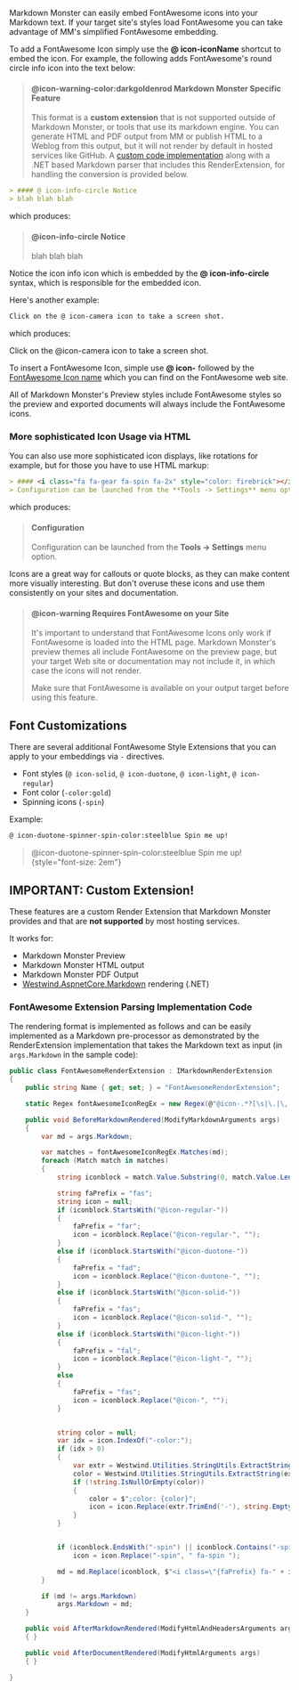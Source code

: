 ﻿Markdown Monster can easily embed FontAwesome icons into your Markdown text. If your target site's styles load FontAwesome you can take advantage of MM's simplified FontAwesome embedding.

To add a FontAwesome Icon simply use the **&#64; icon-iconName** shortcut to embed the icon. For example, the following adds FontAwesome's round circle info icon into the text below:

> #### @icon-warning-color:darkgoldenrod Markdown Monster Specific Feature
> This format is a **custom extension** that is not supported outside of Markdown Monster, or tools that use its markdown engine. You can generate HTML and PDF output from MM or publish HTML to a Weblog from this output, but it will not render by default in hosted services like GitHub. A [custom code implementation](#fontawesome-extension-parsing-implementation-code) along with a .NET based Markdown parser that includes this RenderExtension, for handling the conversion is provided below.




```markdown
> #### @ icon-info-circle Notice
> blah blah blah
```

which produces:

> #### @icon-info-circle Notice
> blah blah blah

Notice the icon info icon which is embedded by the **&#64; icon-info-circle** syntax, which is responsible for the embedded icon. 

Here's another example:

```markdown
Click on the @ icon-camera icon to take a screen shot.
```

which produces:

<div class='well'>
Click on the @icon-camera icon to take a screen shot.
</div>

To insert a FontAwesome Icon, simple use **&#64; icon-** followed by the <a href="http://fontawesome.io/icons/http://fontawesome.io/icons/" target="top">FontAwesome Icon name</a> which you can find on the FontAwesome web site.
 
All of Markdown Monster's Preview styles include FontAwesome styles so the preview and exported documents will always include the FontAwesome icons.

### More sophisticated Icon Usage via HTML
You can also use more sophisticated icon displays, like rotations for example, but for those you have to use HTML markup:

```markdown
> #### <i class="fa fa-gear fa-spin fa-2x" style="color: firebrick"></i> Configuration
> Configuration can be launched from the **Tools -> Settings** menu option.
```

which produces: 

> #### <i class="fa fa-gear fa-spin fa-2x" style="color: firebrick"></i> Configuration
> Configuration can be launched from the **Tools -> Settings** menu option.

Icons are a great way for callouts or quote blocks, as they can make content more visually interesting. But don't overuse these icons and use them consistently on your sites and documentation.

> #### @icon-warning Requires FontAwesome on your Site
> It's important to understand that FontAwesome Icons only work if FontAwesome is loaded into the HTML page. Markdown Monster's preview themes all include FontAwesome on the preview page, but your target Web site or documentation may not include it, in which case the icons will not render. 
>
> Make sure that FontAwesome is available on your output target before using this feature.

## Font Customizations
There are several additional FontAwesome Style Extensions that you can apply to your embeddings via `-` directives.

* Font styles (`@ icon-solid`, `@ icon-duotone`, `@ icon-light`, `@ icon-regular`)
* Font color (`-color:gold`)
* Spinning icons (`-spin`)

Example:

```markdown
@ icon-duotone-spinner-spin-color:steelblue Spin me up!
```

> @icon-duotone-spinner-spin-color:steelblue Spin me up! {style="font-size: 2em"}

## IMPORTANT: Custom Extension!
These features are a  custom Render Extension that Markdown Monster provides and that are **not supported** by most hosting services. 

It works for:

* Markdown Monster Preview
* Markdown Monster HTML output
* Markdown Monster PDF Output
* [Westwind.AspnetCore.Markdown](https://github.com/RickStrahl/Westwind.AspNetCore.Markdown) rendering (.NET)

### FontAwesome Extension Parsing Implementation Code
The rendering format is implemented as follows and can be easily implemented as a Markdown pre-processor as demonstrated by the RenderExtension implementation that takes the Markdown text as input (in `args.Markdown` in the sample code):

```cs
public class FontAwesomeRenderExtension : IMarkdownRenderExtension
{
    public string Name { get; set; } = "FontAwesomeRenderExtension";

    static Regex fontAwesomeIconRegEx = new Regex(@"@icon-.*?[\s|\.|\,|\<]");

    public void BeforeMarkdownRendered(ModifyMarkdownArguments args)
    {
        var md = args.Markdown;

        var matches = fontAwesomeIconRegEx.Matches(md);
        foreach (Match match in matches)
        {
            string iconblock = match.Value.Substring(0, match.Value.Length - 1);

            string faPrefix = "fas";
            string icon = null;
            if (iconblock.StartsWith("@icon-regular-"))
            {
                faPrefix = "far";
                icon = iconblock.Replace("@icon-regular-", "");
            }
            else if (iconblock.StartsWith("@icon-duotone-"))
            {
                faPrefix = "fad";
                icon = iconblock.Replace("@icon-duotone-", "");
            }
            else if (iconblock.StartsWith("@icon-solid-"))
            {
                faPrefix = "fas";
                icon = iconblock.Replace("@icon-solid-", "");
            }
            else if (iconblock.StartsWith("@icon-light-"))
            {
                faPrefix = "fal";
                icon = iconblock.Replace("@icon-light-", "");
            }
            else
            {
                faPrefix = "fas";
                icon = iconblock.Replace("@icon-", "");
            }


            string color = null;         
            var idx = icon.IndexOf("-color:");
            if (idx > 0)
            {
                var extr = Westwind.Utilities.StringUtils.ExtractString(icon, "-color:", "-", caseSensitive: false, allowMissingEndDelimiter: true, returnDelimiters: true);
                color = Westwind.Utilities.StringUtils.ExtractString(extr, "-color:", "-", caseSensitive: false, allowMissingEndDelimiter: true, returnDelimiters: false);
                if (!string.IsNullOrEmpty(color))
                {
                    color = $";color: {color}";
                    icon = icon.Replace(extr.TrimEnd('-'), string.Empty);
                }
            }


            if (iconblock.EndsWith("-spin") || iconblock.Contains("-spin-"))
                icon = icon.Replace("-spin", " fa-spin ");

            md = md.Replace(iconblock, $"<i class=\"{faPrefix} fa-" + icon + $"\" style=\"font-size: 1.1em{color}\"></i> ");
        }

        if (md != args.Markdown)
            args.Markdown = md;
    }

    public void AfterMarkdownRendered(ModifyHtmlAndHeadersArguments args)
    { }

    public void AfterDocumentRendered(ModifyHtmlArguments args)
    { }

}
```